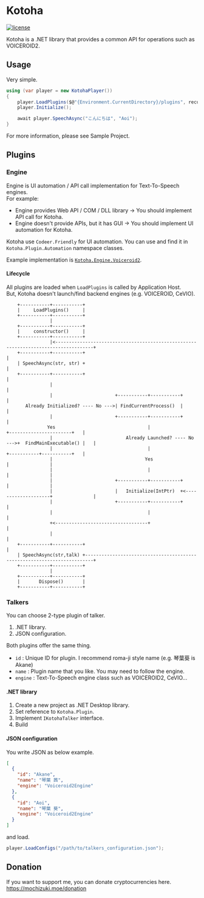 # Kotoha

[![license](https://img.shields.io/github/license/mika-f/kotoha.svg?style=flat-square)](./blob/develop/LICENSE)

Kotoha is a .NET library that provides a common API for operations such as VOICEROID2.


## Usage

Very simple.

```csharp
using (var player = new KotohaPlayer())
{
    player.LoadPlugins($@"{Environment.CurrentDirectory}/plugins", recursive: true);
    player.Initialize();

    await player.SpeechAsync("こんにちは", "Aoi");
}
```

For more information, please see Sample Project.


## Plugins

### Engine

Engine is UI automation / API call implementation for Text-To-Speech engines.  
For example:

* Engine provides Web API / COM / DLL library -> You should implement API call for Kotoha.
* Engine doesn't provide APIs, but it has GUI -> You should implement UI automation for Kotoha.

Kotoha use `Codeer.Friendly` for UI automation. You can use and find it in `Kotoha.Plugin.Automation` namespace classes.

Example implementation is [`Kotoha.Engine.Voiceroid2`](blob/develop/Source/Kotoha.Engine.Voiceroid2/Voiceroid2Engine.cs).  


#### Lifecycle

All plugins are loaded when `LoadPlugins` is called by Application Host.  
But, Kotoha doesn't launch/find backend engines (e.g. VOICEROID, CeVIO).

```
    +-----------+-----------+
    |     LoadPlugins()     |
    +-----------+-----------+
                |
    +-----------+-----------+
    |     constructor()     |
    +-----------+-----------+
                |<------------------------------------------------------------------------------------+
    +-----------+-----------+                                                                         |
    | SpeechAsync(str, str) +                                                                         |
    +-----------+-----------+                                                                         |
                |                                                                                     |
                |                       +-----------+-----------+                                     |
       Already Initialized? ---- No --->| FindCurrentProcess()  |                                     |
                |                       +-----------+-----------+                                     |
               Yes                                  |                     +-----------------------+   |
                |                           Already Launched? ---- No --->+  FindMainExecutable() |   |
                |                                   |                     +-----------+-----------+   |
                |                                  Yes                                |               |
                |                                   |                                 |               |
                |                       +-----------+-----------+                     |               |
                |                       |   Initialize(IntPtr)  +<--------------------+               |
                |                       +-----------+-----------+                                     |
                |                                   |                                                 |
                +<----------------------------------+                                                 |
                |                                                                                     |
    +-----------+-----------+                                                                         |
    | SpeechAsync(str,talk) +-------------------------------------------------------------------------+
    +-----------+-----------+
                |
    +-----------+-----------+
    |       Dispose()       |
    +-----------+-----------+             
```


### Talkers

You can choose 2-type plugin of talker.

1. .NET library.
2. JSON configuration.

Both plugins offer the same thing.

* `id` : Unique ID for plugin. I recommend roma-ji style name (e.g. 琴葉葵 is Akane)
* `name` : Plugin name that you like. You may need to follow the engine.
* `engine` : Text-To-Speech engine class such as VOICEROID2, CeVIO...


#### .NET library

1. Create a new project as .NET Desktop library.
1. Set reference to `Kotoha.Plugin`.
1. Implement `IKotohaTalker` interface.
1. Build


#### JSON configuration

You write JSON as below example.

```json
[
  {
    "id": "Akane",
    "name": "琴葉 茜",
    "engine": "Voiceroid2Engine"
  },
  {
    "id": "Aoi",
    "name": "琴葉 葵",
    "engine": "Voiceroid2Engine"
  }
]
```

and load.

```csharp
player.LoadConfigs("/path/to/talkers_configuration.json");
```



## Donation

If you want to support me, you can donate cryptocurrencies here.  
https://mochizuki.moe/donation
